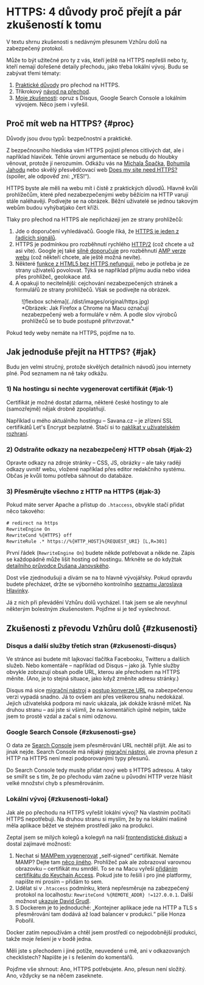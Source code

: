 # HTTPS: 4 důvody proč přejít a pár zkušeností k tomu

V textu shrnu zkušenosti s nedávným přesunem Vzhůru dolů na zabezpečený protokol. 

Může to být užitečné pro ty z vás, kteří ještě na HTTPS nepřešli nebo ty, kteří nemají dořešené detaily přechodu, jako třeba lokální vývoj. Budu se zabývat třemi tématy:

1. [Praktické důvody](#proc) pro přechod na HTTPS.
2. Tříkrokový [návod na přechod](#jak).
3. [Moje zkušenosti](#zkusenosti): opruz s Disqus, Google Search Console a lokálním vývojem. Něco jsem i vyřešil.


## Proč mít web na HTTPS? {#proc}

Důvody jsou dvou typů: bezpečnostní a praktické.

<!-- AdSnippet -->

Z bezpečnosního hlediska vám HTTPS pojistí přenos citlivých dat, ale i například hlaviček. Téhle úrovni argumentace se nebudu do hloubky věnovat, protože jí nerozumím. Odkážu vás na [Michala Špačka](https://www.michalspacek.cz/prednasky/https-vsude-proc-f5forum), [Bohumila Jahodu](http://jecas.cz/https) nebo skvělý přesvědčovací web [Does my site need HTTPS?](https://doesmysiteneedhttps.com/) (spoiler, ale odpověď zní: „YES!“).

HTTPS byste ale měli na webu mít i čistě z praktických důvodů. Hlavně kvůli prohlížečům, které před nezabezpečenými weby běžícím na HTTP varují stále naléhavěji. Podívejte se na obrázek. Běžní uživatelé se jednou takovým webům budou vyhýbatjako čert kříži.

Tlaky pro přechod na HTTPS ale nepřicházejí jen ze strany prohlížečů:

1. Jde o doporučení vyhledávačů. Google říká, že [HTTPS je jeden z řadících signálů](https://security.googleblog.com/2014/08/https-as-ranking-signal_6.html).
2. HTTPS je podmínkou pro rozběhnutí rychlého [HTTP/2](http-2.md) (což chcete a už asi víte). Google jej také [silně doporučuje](https://www.ampproject.org/docs/getting-started/)  pro rozběhnutí [AMP verze webu](/blog/40-amp) (což někteří chcete, ale ještě možná nevíte).
3. Některé [funkce z HTML5 bez HTTPS nefungují](https://developers.google.com/web/fundamentals/security/encrypt-in-transit/why-https#https_is_the_future_of_the_web), nebo je potřeba je ze strany uživatelů povolovat. Týká se například příjmu audia nebo videa přes prohlížeč, geolokace atd. 
4. A opakuji to necitelnější: cejchování nezabezpečených stránek a formulářů ze strany prohlížečů. Však se podívejte na obrázek.

<figure markdown="1">
![flexbox schéma](../dist/images/original/https.jpg)
<figcaption markdown="1">    
*Obrázek: Jak Firefox a Chrome na Macu označují nezabezpečený web a formuláře v něm. A podle slov výrobců prohlížečů se to bude postupně přitvrzovat.*
</figcaption> 
</figure>

Pokud tedy weby nemáte na HTTPS, pojďme na to.


## Jak jednoduše přejít na HTTPS? {#jak}

Budu jen velmi stručný, protože skvělých detailních návodů jsou internety plné. Pod seznamem na ně taky odkážu.

### 1) Na hostingu si nechte vygenerovat certifikát {#jak-1}

Certifikát je možné dostat zdarma, některé české hostingy to ale (samozřejmě) nějak drobně zpoplatňují.

Například u mého aktuálního hostingu – Savana.cz – je zřízení SSL certifikátů Let's Encrypt bezplatné. Stačí si to [naklikat v uživatelském rozhraní](https://www.savana.cz/napoveda/ssl-certifikaty/search/ssl-certifikaty/jak-pridat-ssl-certifikat-lets-encrypt/).

### 2) Odstraňte odkazy na nezabezpečený HTTP obsah {#jak-2}

Opravte odkazy na zdroje stránky – CSS, JS, obrázky – ale taky raději odkazy uvnitř webu, vložené například přes editor redakčního systému. Občas je kvůli tomu potřeba sáhnout do databáze.

### 3) Přesměrujte všechno z HTTP na HTTPS {#jak-3}

Pokud máte server Apache a přístup do `.htaccess`, obvykle stačí přidat něco takového:

```htaccess
# redirect na https
RewriteEngine On
RewriteCond %{HTTPS} off
RewriteRule .* https://%{HTTP_HOST}%{REQUEST_URI} [L,R=301]
```

První řádek (`RewriteEngine On`) budete někde potřebovat a někde ne. Zápis se každopádně může lišit hosting od hostingu. Mrkněte se do kdyžtak [detailního průvodce Dušana Janovského](https://www.jakpsatweb.cz/https.html).

Dost vše zjednodušuji a dívám se na to hlavně vývojářsky. Pokud opravdu budete přecházet, držte se výborného kontrolního [seznamu Jaroslava Hlavinky](https://jakdelatseo.cz/checklist-pro-prechod-z-http-na-https/).

Já z nich při převádění Vzhůru dolů vycházel. I tak jsem se ale nevyhnul některým bolestným zkušenostem. Pojďme si je teď vyslechnout.

## Zkušenosti z převodu Vzhůru dolů {#zkusenosti}

### Disqus a další služby třetích stran {#zkusenosti-disqus}

Ve stránce asi budete mít lajkovací tlačítka Facebooku, Twitteru a dalších služeb. Nebo komentáře – například od Disqus – jako já. Tyhle služby obvykle zobrazují obsah podle URL, kterou ale přechodem na HTTPS měníte. (Ano, je to stejná situace, jako když změníte adresu stránky.)

<!-- AdSnippet -->

Disqus má sice [migrační nástroj](https://help.disqus.com/customer/portal/articles/286778-migration-tools) a [postup konverze URL](https://woorkup.com/migrate-disqus-comments-https/) na zabezpečenou verzi vypadá snadno. Já to ovšem ani přes veškerou snahu nedokázal. Jejich uživatelská podpora mi navíc ukázala, jak dokáže krásně mlčet. Na druhou stranu – asi jste si všimli, že na komentářích úplně nelpím, takže jsem to prostě vzdal a začal s nimi odznovu.

### Google Search Console {#zkusenosti-gse}

O data ze [Search Console](google-search-console.md) jsem přesměrování URL nechtěl přijít. Ale asi to jinak nejde. Search Console má nějaký [migrační nástroj](https://support.google.com/webmasters/answer/83106?hl=en&ref_topic=6029673), ale zrovna přesun z HTTP na HTTPS není mezi podporovanými typy přesunů.

Do Search Console tedy musíte přidat nový web s HTTPS adresou. A taky se smířit se s tím, že po přechodu vám začne u původní HTTP verze hlásit velké množství chyb s přesměrováním.

### Lokální vývoj {#zkusenosti-lokal}

Jak ale po přechodu na HTTPS vyřešit lokální vývoj? Na vlastním počítači HTTPS nepotřebuji. Na druhou stranu si myslím, že by na lokální mašině měla aplikace běžet ve stejném prostředí jako na produkci. 

Zeptal jsem se milých kolegů a kolegyň na naší [frontendistické diskuzi](https://www.facebook.com/groups/frontendisti/permalink/1943434769201371/) a dostal zajímavé možnosti:

1. Nechat si [MAMPem vygenerovat](http://documentation.mamp.info/en/MAMP-PRO-Mac/Settings/Hosts/SSL/) „self-signed“ certifikát. Nemáte MAMP? Dejte tam [něco jiného](https://www.zdrojak.cz/clanky/vytvoreni-vlastni-certifikacni-autority-tvorba-vlastnich-self-signed-certifikatu/). Prohlížeč pak ale zobrazoval varovnou obrazovku – certifikát mu smrděl. To se na Macu vyřeší [přidáním certifikátu do Keychain Access](https://css-tricks.com/trusting-ssl-locally-mac/). Pokud jste to řešili i pro jiné platformy, napište mi prosím – přidám to sem. 
2. Udělat si v `.htaccess` podmínku, která nepřesměruje na zabezpečený protokol na localhostu: `RewriteCond %{REMOTE_ADDR} !=127.0.0.1`. Další možnost [ukazuje David Grudl](https://www.facebook.com/groups/frontendisti/permalink/1943434769201371/?comment_id=1943589395852575&comment_tracking=%7B%22tn%22%3A%22R2%22%7D).
3. S Dockerem je to jednoduché: „Kontejner aplikace jede na HTTP a TLS s přesměrování tam dodává až load balancer v produkci.“ píše Honza Pobořil.

Docker zatím nepoužívám a chtěl jsem prostředí co nejpodobnější produkci, takže moje řešení je v bodě jedna.

Měli jste s přechodem i jiné potíže, neuvedené u mě, ani v odkazovaných checklistech? Napište je i s řešením do komentářů.

Pojďme vše shrnout: Ano, HTTPS potřebujete. Ano, přesun není složitý. Ano, vždycky se na něčem zaseknete.

<!-- AdSnippet -->
